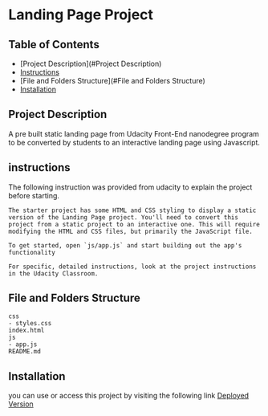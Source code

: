 # Landing Page Project

## Table of Contents

* [Project Description](#Project Description)
* [Instructions](#instructions)
* [File and Folders Structure](#File and Folders Structure)
* [Installation](#Installation)

## Project Description
A pre built static landing page from Udacity Front-End nanodegree program to be converted by students to an interactive landing page using Javascript.

## instructions
The following instruction was provided from udacity to explain the project before starting.

```
The starter project has some HTML and CSS styling to display a static version of the Landing Page project. You'll need to convert this project from a static project to an interactive one. This will require modifying the HTML and CSS files, but primarily the JavaScript file.

To get started, open `js/app.js` and start building out the app's functionality

For specific, detailed instructions, look at the project instructions in the Udacity Classroom.
```

## File and Folders Structure
```
css
- styles.css    
index.html
js
- app.js
README.md

```

## Installation 
you can use or access this project by visiting the following link [Deployed Version](www.google.com)

